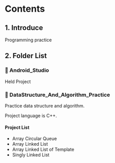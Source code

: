 # Contents

## 1. Introduce

Programming practice


## 2. Folder List

### :file_folder: Android_Studio

Held Project

### :open_file_folder: DataStructure_And_Algorithm_Practice

Practice data structure and algorithm.

Project language is C++.

#### Project List
- Array Circular Queue
- Array Linked List
- Array Linked List of Template
- Singly Linked List